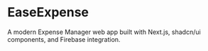 # EaseExpense
A modern Expense Manager web app built with Next.js, shadcn/ui components, and Firebase integration.
